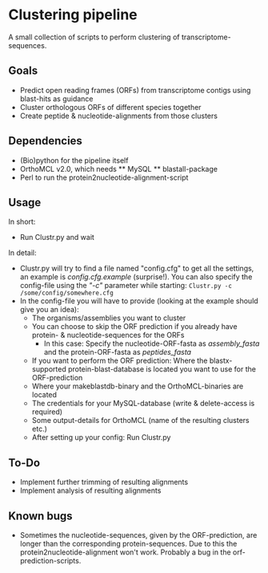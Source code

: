 # Clustering pipeline
A small collection of scripts to perform clustering of transcriptome-sequences.

## Goals
* Predict open reading frames (ORFs) from transcriptome contigs using blast-hits as guidance
* Cluster orthologous ORFs of different species together
* Create peptide & nucleotide-alignments from those clusters

## Dependencies
* (Bio)python for the pipeline itself
* OrthoMCL v2.0, which needs 
** MySQL
** blastall-package
* Perl to run the protein2nucleotide-alignment-script

## Usage
In short:
* Run Clustr.py and wait

In detail:
* Clustr.py will try to find a file named "config.cfg" to get all the settings, an example is _config.cfg.example_ (surprise!). You can also specify the config-file using the _"-c"_ parameter while starting: `Clustr.py -c /some/config/somewhere.cfg`
* In the config-file you will have to provide (looking at the example should give you an idea): 
    * The organisms/assemblies you want to cluster
    * You can choose to skip the ORF prediction if you already have protein- & nucleotide-sequences for the ORFs
        * In this case: Specify the nucleotide-ORF-fasta as *assembly_fasta* and the protein-ORF-fasta as *peptides_fasta*
    * If you want to perform the ORF prediction: Where the blastx-supported protein-blast-database is located you want to use for the ORF-prediction
    * Where your makeblastdb-binary and the OrthoMCL-binaries are located
    * The credentials for your MySQL-database (write & delete-access is required)
    * Some output-details for OrthoMCL (name of the resulting clusters etc.)
    * After setting up your config: Run Clustr.py

## To-Do
* Implement further trimming of resulting alignments
* Implement analysis of resulting alignments

## Known bugs
* Sometimes the nucleotide-sequences, given by the ORF-prediction, are longer than the corresponding protein-sequences. Due to this the protein2nucleotide-alignment won't work. Probably a bug in the orf-prediction-scripts. 
